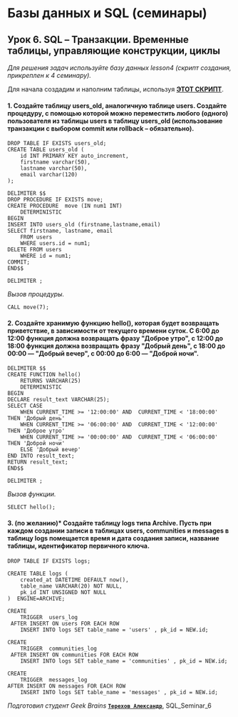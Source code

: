 ﻿# Базы данных и SQL (семинары)



## Урок 6. SQL – Транзакции. Временные таблицы, управляющие конструкции, циклы


*Для решения задач используйте базу данных lesson4 (скрипт создания, прикреплен к 4 семинару).*


Для начала создадим и наполним таблицы, используя [**ЭТОТ СКРИПТ**](https://github.com/Terekhov-A-S/SQL_Seminar_4/blob/main/lesson4.sql).


#### 1. Создайте таблицу users_old, аналогичную таблице users. Создайте процедуру, с помощью которой можно переместить любого (одного) пользователя из таблицы users в таблицу users_old (использование транзакции с выбором commit или rollback – обязательно).

```
DROP TABLE IF EXISTS users_old;
CREATE TABLE users_old (
	id INT PRIMARY KEY auto_increment, 
    firstname varchar(50), 
    lastname varchar(50), 
    email varchar(120)
);

DELIMITER $$
DROP PROCEDURE IF EXISTS move;
CREATE PROCEDURE  move (IN num1 INT) 
	DETERMINISTIC
BEGIN
INSERT INTO users_old (firstname,lastname,email) 
SELECT firstname, lastname, email 
	FROM users 
	WHERE users.id = num1;
DELETE FROM users 
	WHERE id = num1;
COMMIT;
END$$

DELIMITER ;
```

*Вызов процедуры.*

```
CALL move(7);
```


#### 2. Создайте хранимую функцию hello(), которая будет возвращать приветствие, в зависимости от текущего времени суток. С 6:00 до 12:00 функция должна возвращать фразу "Доброе утро", с 12:00 до 18:00 функция должна возвращать фразу "Добрый день", с 18:00 до 00:00 — "Добрый вечер", с 00:00 до 6:00 — "Доброй ночи".

```
DELIMITER $$
CREATE FUNCTION hello() 
	RETURNS VARCHAR(25)
	DETERMINISTIC
BEGIN
DECLARE result_text VARCHAR(25);
SELECT CASE 
	WHEN CURRENT_TIME >= '12:00:00' AND  CURRENT_TIME < '18:00:00' THEN 'Добрый день'
	WHEN CURRENT_TIME >= '06:00:00' AND  CURRENT_TIME < '12:00:00' THEN 'Доброе утро'
	WHEN CURRENT_TIME >= '00:00:00' AND  CURRENT_TIME < '06:00:00' THEN 'Доброй ночи'
	ELSE 'Добрый вечер'
END INTO result_text;
RETURN result_text;
END$$

DELIMITER ;
```

*Вызов функции.*

```
SELECT hello();
```


#### 3. (по желанию)* Создайте таблицу logs типа Archive. Пусть при каждом создании записи в таблицах users, communities и messages в таблицу logs помещается время и дата создания записи, название таблицы, идентификатор первичного ключа.

```
DROP TABLE IF EXISTS logs;

CREATE TABLE logs (
    created_at DATETIME DEFAULT now(),
    table_name VARCHAR(20) NOT NULL,
    pk_id INT UNSIGNED NOT NULL
)  ENGINE=ARCHIVE;

CREATE 
    TRIGGER  users_log
 AFTER INSERT ON users FOR EACH ROW 
    INSERT INTO logs SET table_name = 'users' , pk_id = NEW.id;

CREATE 
    TRIGGER  communities_log
 AFTER INSERT ON communities FOR EACH ROW 
    INSERT INTO logs SET table_name = 'communities' , pk_id = NEW.id;

CREATE 
    TRIGGER  messages_log
AFTER INSERT ON messages FOR EACH ROW 
    INSERT INTO logs SET table_name = 'messages' , pk_id = NEW.id;

```



*Подготовил студент Geek Brains* [**`Терехов Александр`**](https://gb.ru/users/7696463), SQL_Seminar_6
